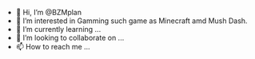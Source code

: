 - 👋 Hi, I’m @BZMplan
- 👀 I’m interested in Gamming such game as Minecraft amd Mush Dash.
- 🌱 I’m currently learning ...
- 💞️ I’m looking to collaborate on ...
- 📫 How to reach me ...

<!---
BZMplan/BZMplan is a ✨ special ✨ repository because its `README.md` (this file) appears on your GitHub profile.
You can click the Preview link to take a look at your changes.
--->

